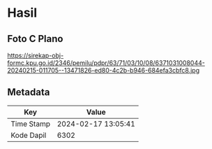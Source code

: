 # Hasil

## Foto C Plano

https://sirekap-obj-formc.kpu.go.id/2346/pemilu/pdpr/63/71/03/10/08/6371031008044-20240215-011705--13471826-ed80-4c2b-b946-684efa3cbfc8.jpg


## Metadata

| Key        | Value               |
| ---------- | ------------------- |
| Time Stamp | 2024-02-17 13:05:41 |
| Kode Dapil | 6302                |



